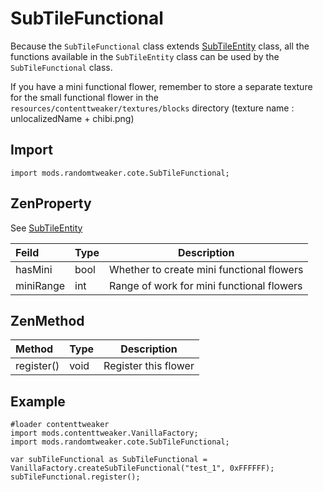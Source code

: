 # SubTileFunctional

Because the `SubTileFunctional`
class extends [SubTileEntity](https://github.com/ikexing-cn/RandomTweaker/blob/master/wiki/en_us/modSupport/ContentTweaker/SubTileEntity/SubTileEntity.md)
class, all the functions available in the `SubTileEntity` class can be used by the `SubTileFunctional` class.

If you have a mini functional flower, remember to store a separate texture for the small functional flower in the `resources/contenttweaker/textures/blocks` directory (texture name : unlocalizedName + chibi.png)

## Import

```zenscript
import mods.randomtweaker.cote.SubTileFunctional;
```

## ZenProperty

See [SubTileEntity](https://github.com/ikexing-cn/RandomTweaker/blob/master/wiki/en_us/modSupport/ContentTweaker/SubTileEntity/SubTileEntity.md)

| Feild | Type | Description |
|:---- |:--- |----- |
| hasMini | bool | Whether to create mini functional flowers |
| miniRange | int | Range of work for mini functional flowers |

## ZenMethod

| Method | Type | Description |
|:---- |:--- |----- |
| register() | void | Register this flower |

## Example

```zenscript
#loader contenttweaker
import mods.contenttweaker.VanillaFactory;
import mods.randomtweaker.cote.SubTileFunctional;

var subTileFunctional as SubTileFunctional = VanillaFactory.createSubTileFunctional("test_1", 0xFFFFFF);
subTileFunctional.register();
```
